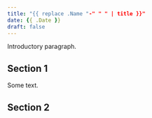 ```yaml
---
title: "{{ replace .Name "-" " " | title }}"
date: {{ .Date }}
draft: false
---
```


Introductory paragraph.

Section 1
---

Some text.

Section 2
---